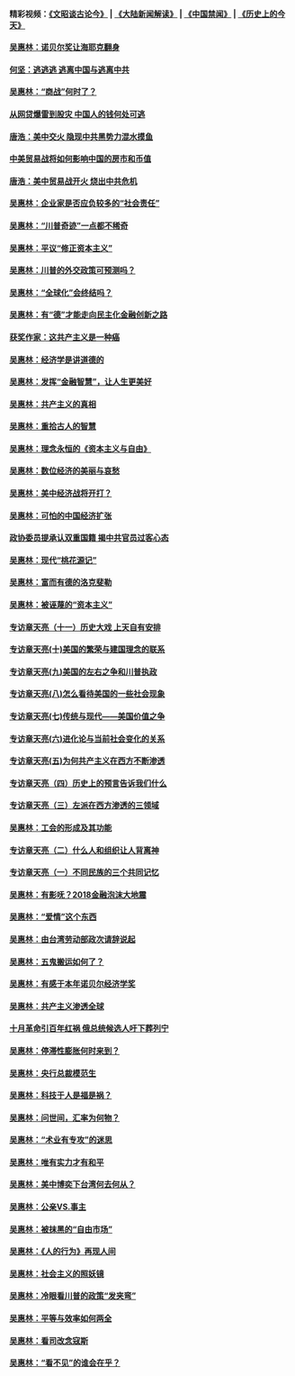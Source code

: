 #### 精彩视频：[《文昭谈古论今》](https://github.com/gfw-breaker/wenzhao/blob/master/README.md?t=12090630) | [《大陆新闻解读》](https://github.com/gfw-breaker/ntdtv-comedy/blob/master/README.md?t=12090630) | [《中国禁闻》](https://github.com/gfw-breaker/ntdtv-news/blob/master/README.md?t=12090630) | [《历史上的今天》](https://github.com/gfw-breaker/today-in-history/blob/master/README.md?t=12090630) 

#### [吴惠林：诺贝尔奖让海耶克翻身](../pages/nsc423/n10890049.md?t=12090630) 

#### [何坚：逃逃逃 逃离中国与逃离中共](../pages/nsc423/n10592891.md?t=12090630) 

#### [吴惠林：“商战”何时了？](../pages/nsc423/n10573558.md?t=12090630) 

#### [从网贷爆雷到股灾 中国人的钱何处可逃](../pages/nsc423/n10572800.md?t=12090630) 

#### [唐浩：美中交火 隐现中共黑势力混水摸鱼](../pages/nsc423/n10544040.md?t=12090630) 

#### [中美贸易战将如何影响中国的房市和币值](../pages/nsc423/n10543697.md?t=12090630) 

#### [唐浩：美中贸易战开火 烧出中共危机](../pages/nsc423/n10540126.md?t=12090630) 

#### [吴惠林：企业家是否应负较多的“社会责任”](../pages/nsc423/n10535022.md?t=12090630) 

#### [吴惠林：“川普奇迹”一点都不稀奇](../pages/nsc423/n10512808.md?t=12090630) 

#### [吴惠林：平议“修正资本主义”](../pages/nsc423/n10495724.md?t=12090630) 

#### [吴惠林：川普的外交政策可预测吗？](../pages/nsc423/n10462387.md?t=12090630) 

#### [吴惠林：“全球化”会终结吗？](../pages/nsc423/n10452838.md?t=12090630) 

#### [吴惠林：有“德”才能走向民主化金融创新之路](../pages/nsc423/n10432292.md?t=12090630) 

#### [获奖作家：这共产主义是一种癌](../pages/nsc423/n10431541.md?t=12090630) 

#### [吴惠林：经济学是讲道德的](../pages/nsc423/n10398014.md?t=12090630) 

#### [吴惠林：发挥“金融智慧”，让人生更美好](../pages/nsc423/n10375019.md?t=12090630) 

#### [吴惠林：共产主义的真相](../pages/nsc423/n10351394.md?t=12090630) 

#### [吴惠林：重拾古人的智慧](../pages/nsc423/n10337691.md?t=12090630) 

#### [吴惠林：理念永恒的《资本主义与自由》](../pages/nsc423/n10316274.md?t=12090630) 

#### [吴惠林：数位经济的美丽与哀愁](../pages/nsc423/n10292946.md?t=12090630) 

#### [吴惠林：美中经济战将开打？](../pages/nsc423/n10258825.md?t=12090630) 

#### [吴惠林：可怕的中国经济扩张](../pages/nsc423/n10219147.md?t=12090630) 

#### [政协委员提承认双重国籍 揭中共官员过客心态](../pages/nsc423/n10208809.md?t=12090630) 

#### [吴惠林：现代“桃花源记”](../pages/nsc423/n10185234.md?t=12090630) 

#### [吴惠林：富而有德的洛克斐勒](../pages/nsc423/n10142264.md?t=12090630) 

#### [吴惠林：被诬蔑的“资本主义”](../pages/nsc423/n10124816.md?t=12090630) 

#### [专访章天亮（十一）历史大戏 上天自有安排](../pages/nsc423/n10094905.md?t=12090630) 

#### [专访章天亮(十)美国的繁荣与建国理念的联系](../pages/nsc423/n10094899.md?t=12090630) 

#### [专访章天亮(九)美国的左右之争和川普执政](../pages/nsc423/n10094889.md?t=12090630) 

#### [专访章天亮(八)怎么看待美国的一些社会现象](../pages/nsc423/n10094857.md?t=12090630) 

#### [专访章天亮(七)传统与现代——美国价值之争](../pages/nsc423/n10093140.md?t=12090630) 

#### [专访章天亮(六)进化论与当前社会变化的关系](../pages/nsc423/n10092036.md?t=12090630) 

#### [专访章天亮(五)为何共产主义在西方不断渗透](../pages/nsc423/n10083620.md?t=12090630) 

#### [专访章天亮（四）历史上的预言告诉我们什么](../pages/nsc423/n10083606.md?t=12090630) 

#### [专访章天亮（三）左派在西方渗透的三领域](../pages/nsc423/n10081115.md?t=12090630) 

#### [吴惠林：工会的形成及其功能](../pages/nsc423/n10080633.md?t=12090630) 

#### [专访章天亮（二）什么人和组织让人背离神](../pages/nsc423/n10076637.md?t=12090630) 

#### [专访章天亮（一）不同民族的三个共同记忆](../pages/nsc423/n10074188.md?t=12090630) 

#### [吴惠林：有影呒？2018金融泡沫大地震](../pages/nsc423/n10040534.md?t=12090630) 

#### [吴惠林：“爱情”这个东西](../pages/nsc423/n10019423.md?t=12090630) 

#### [吴惠林：由台湾劳动部政次请辞说起](../pages/nsc423/n9979679.md?t=12090630) 

#### [吴惠林：五鬼搬运如何了？](../pages/nsc423/n9925338.md?t=12090630) 

#### [吴惠林：有感于本年诺贝尔经济学奖](../pages/nsc423/n9871883.md?t=12090630) 

#### [吴惠林：共产主义渗透全球](../pages/nsc423/n9812748.md?t=12090630) 

#### [十月革命引百年红祸 俄总统候选人吁下葬列宁](../pages/nsc423/n9810182.md?t=12090630) 

#### [吴惠林：停滞性膨胀何时来到？](../pages/nsc423/n9764136.md?t=12090630) 

#### [吴惠林：央行总裁模范生](../pages/nsc423/n9728134.md?t=12090630) 

#### [吴惠林：科技于人是福是祸？](../pages/nsc423/n9672982.md?t=12090630) 

#### [吴惠林：问世间，汇率为何物？](../pages/nsc423/n9621788.md?t=12090630) 

#### [吴惠林：“术业有专攻”的迷思](../pages/nsc423/n9580363.md?t=12090630) 

#### [吴惠林：唯有实力才有和平](../pages/nsc423/n9529599.md?t=12090630) 

#### [吴惠林：美中博奕下台湾何去何从？](../pages/nsc423/n9483598.md?t=12090630) 

#### [吴惠林：公亲VS.事主](../pages/nsc423/n9425637.md?t=12090630) 

#### [吴惠林：被抹黑的“自由市场”](../pages/nsc423/n9351545.md?t=12090630) 

#### [吴惠林：《人的行为》再现人间](../pages/nsc423/n9296339.md?t=12090630) 

#### [吴惠林：社会主义的照妖镜](../pages/nsc423/n9243460.md?t=12090630) 

#### [吴惠林：冷眼看川普的政策“发夹弯”](../pages/nsc423/n9120684.md?t=12090630) 

#### [吴惠林：平等与效率如何两全](../pages/nsc423/n9075430.md?t=12090630) 

#### [吴惠林：看司改念寇斯](../pages/nsc423/n9024915.md?t=12090630) 

#### [吴惠林：“看不见”的谁会在乎？](../pages/nsc423/n8977488.md?t=12090630) 

